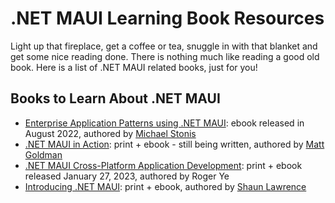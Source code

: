 # .NET MAUI Learning Book Resources

Light up that fireplace, get a coffee or tea, snuggle in with that blanket and get some nice reading done. There is nothing much like reading a good old book. Here is a list of .NET MAUI related books, just for you!

## Books to Learn About .NET MAUI

* [Enterprise Application Patterns using .NET MAUI](https://aka.ms/maui-ebook): ebook released in August 2022, authored by [Michael Stonis](https://github.com/michaelstonis)
* [.NET MAUI in Action](https://www.manning.com/books/dot-net-maui-in-action): print + ebook - still being written, authored by [Matt Goldman](https://github.com/matt-goldman)
* [.NET MAUI Cross-Platform Application Development](https://www.amazon.com/NET-MAUI-Cross-Platform-Application-Development-ebook/dp/B0BJ7F4VD4/): print + ebook released January 27, 2023, authored by Roger Ye
* [Introducing .NET MAUI](https://www.amazon.com/Introducing-NET-MAUI-Cross-platform-Multi-platform-ebook/dp/B0BSPQXLZY): print + ebook, authored by [Shaun Lawrence](https://github.com/bijington)
